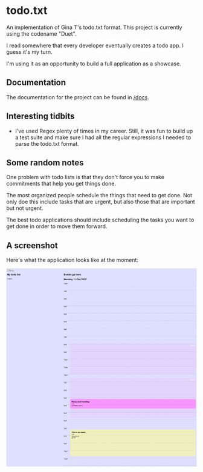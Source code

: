 # todo.txt

An implementation of Gina T's todo.txt format. This project is currently using the codename "Duet".

I read somewhere that every developer eventually creates a todo app. I guess it's my turn.

I'm using it as an opportunity to build a full application as a showcase.

## Documentation

The documentation for the project can be found in [/docs](/docs).

## Interesting tidbits

- I've used Regex plenty of times in my career. Still, it was fun to build up a test suite and make sure I had all the regular expressions I needed to parse the todo.txt format.


## Some random notes

One problem with todo lists is that they don't force you to make commitments that help you get things done.

The most organized people schedule the things that need to get done. Not only doe this include tasks that are urgent, but also those that are important but not urgent.

The best todo applications should include scheduling the tasks you want to get done in order to move them forward.

## A screenshot

Here's what the application looks like at the moment:

![The Duet Screenshot](/docs/now/screenshot.png "Duet Screenshot")